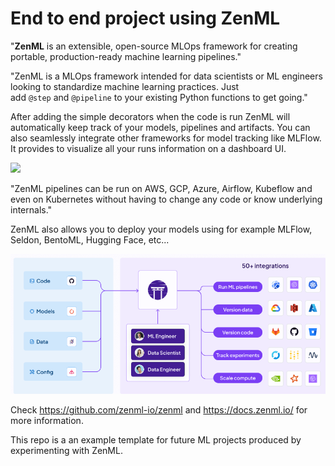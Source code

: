 # End to end project using ZenML

"**ZenML** is an extensible, open-source MLOps framework for creating portable, production-ready machine learning pipelines."

"ZenML is a MLOps framework intended for data scientists or ML engineers looking to standardize machine learning practices. Just add `@step` and `@pipeline` to your existing Python functions to get going."

After adding the simple decorators when the code is run ZenML will automatically keep track of your models, pipelines and artifacts. You can also seamlessly integrate other frameworks for model tracking like MLFlow. It provides to visualize all your runs information on a dashboard UI.

![](readme_basic_pipeline.gif)

"ZenML pipelines can be run on AWS, GCP, Azure, Airflow, Kubeflow and even on Kubernetes without having to change any code or know underlying internals."

ZenML also allows you to deploy your models using for example MLFlow, Seldon, BentoML, Hugging Face, etc...

![](integrations.png)

Check https://github.com/zenml-io/zenml and https://docs.zenml.io/ for more information.

This repo is a an example template for future ML projects produced by experimenting with ZenML.


